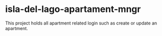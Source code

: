 # isla-del-lago-apartament-mngr

This project holds all apartment related login such as create or update an apartment.
